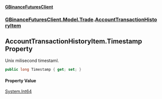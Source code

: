 #### [GBinanceFuturesClient](./index.md 'index')
### [GBinanceFuturesClient.Model.Trade](./GBinanceFuturesClient-Model-Trade.md 'GBinanceFuturesClient.Model.Trade').[AccountTransactionHistoryItem](./GBinanceFuturesClient-Model-Trade-AccountTransactionHistoryItem.md 'GBinanceFuturesClient.Model.Trade.AccountTransactionHistoryItem')
## AccountTransactionHistoryItem.Timestamp Property
Unix milisecond timestaml.  
```csharp
public long Timestamp { get; set; }
```
#### Property Value
[System.Int64](https://docs.microsoft.com/en-us/dotnet/api/System.Int64 'System.Int64')  

